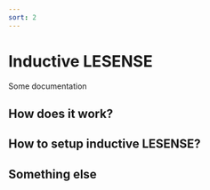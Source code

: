 ```yaml
---
sort: 2
---
```


# Inductive LESENSE

Some documentation

## How does it work? ##

## How to setup inductive LESENSE? ##

## Something else ##